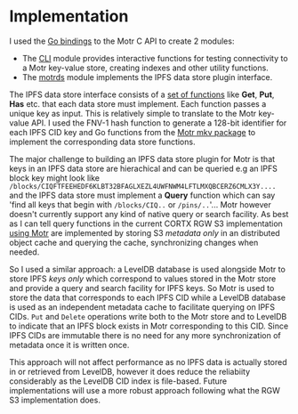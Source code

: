 # Implementation
I used the [Go bindings](https://github.com/Seagate/cortx-motr/tree/main/bindings/go) to the Motr C API to create 2 modules:

* The [CLI](https://github.com/allisterb/go-ds-motr/blob/master/main.go) module provides interactive functions for testing connectivity to a Motr key-value store, creating indexes and other utility functions.
* The [motrds](https://github.com/allisterb/go-ds-motr/blob/master/motrds/motrds.go) module implements the IPFS data store plugin interface.

The IPFS data store interface consists of a [set of functions](https://github.com/ipfs/go-datastore/blob/master/datastore.go) like **Get**, **Put**, **Has** etc. that each data store must implement. Each function passes a unique key as input. This is relatively simple to translate to the Motr key-value API. I used the FNV-1 hash function to generate a 128-bit identifier for each IPFS CID key and Go functions from the [Motr mkv package](https://github.com/Seagate/cortx-motr/blob/main/bindings/go/mkv/mkv.go) to implement the corresponding data store functions. 

The major challenge to building an IPFS data store plugin for Motr is that keys in an IPFS data store are hierachical and can be queried e.g an IPFS block key might look like `/blocks/CIQFTFEEHEDF6KLBT32BFAGLXEZL4UWFNWM4LFTLMXQBCERZ6CMLX3Y....`  and the IPFS data store must implement a **Query** function which can say 'find all keys that begin with `/blocks/CIQ..` or `/pins/..`'...
Motr however doesn't currently support any kind of native query or search facility. As best as I can tell query functions in the current CORTX RGW S3 implementation [using Motr](https://github.com/Seagate/cortx-rgw/blob/main/src/rgw/rgw_sal_motr.cc) are implemented by storing S3 *metadata only* in an distributed object cache and querying the cache, synchronizing changes when needed.

 So I used a similar approach: a LevelDB database is used alongside Motr to store IPFS *keys only* which correspond to values stored in the Motr store and provide a query and search facility for IPFS keys. So Motr is used to store the data that corresponds to each IPFS CID while a LevelDB database is used as an independent metadata cache to facilitate querying on IPFS CIDs. `Put` and `Delete` operations write both to the Motr store and to LevelDB to indicate that an IPFS block exists in Motr corresponding to this CID. Since IPFS CIDs are immutable there is no need for any more synchronization of metadata once it is written once.

This approach will not affect performance as no IPFS data is actually stored in or retrieved from LevelDB, however it does reduce the reliabiity considerably as the LevelDB CID index is file-based. Future implementations will use a more robust approach following what the RGW S3 implementation does.
